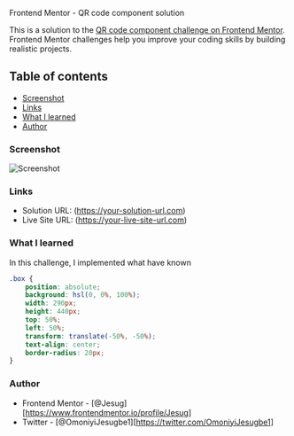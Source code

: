  Frontend Mentor - QR code component solution

This is a solution to the [QR code component challenge on Frontend Mentor](https://www.frontendmentor.io/challenges/qr-code-component-iux_sIO_H). Frontend Mentor challenges help you improve your coding skills by building realistic projects. 

## Table of contents

  - [Screenshot](#screenshot)
  - [Links](#links)
  - [What I learned](#what-i-learned)
- [Author](#author)

### Screenshot
![Screenshot](Screenshot.png)

### Links

- Solution URL: (https://your-solution-url.com)
- Live Site URL: (https://your-live-site-url.com)

### What I learned

In this challenge, I implemented what have known

```css
.box {
    position: absolute;
    background: hsl(0, 0%, 100%);
    width: 290px;
    height: 440px;
    top: 50%;
    left: 50%;
    transform: translate(-50%, -50%);
    text-align: center;
    border-radius: 20px;
}
```

### Author

- Frontend Mentor - [@Jesug][https://www.frontendmentor.io/profile/Jesug]
- Twitter - [@OmoniyiJesugbe1][https://twitter.com/OmoniyiJesugbe1]



    

